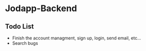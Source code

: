 # Jodapp-Backend
## Todo List
* Finish the account managment, sign up, login, send email, etc...
* Search bugs
  